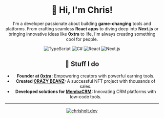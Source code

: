 <div align="center">

# 👋 Hi, I'm Chris!

I'm a developer passionate about building **game-changing** tools and platforms. From crafting seamless **React apps** to diving deep into **Next.js** or bringing innovative ideas like **0xtra** to life, I'm always creating something cool for people.

![TypeScript](https://img.shields.io/badge/TypeScript-3178C6?style=flat&logo=typescript&logoColor=white)
![C#](https://img.shields.io/badge/C%23-239120?style=flat&logo=c-sharp&logoColor=white)
![React](https://img.shields.io/badge/-React-61DAFB?style=flat&logo=react&logoColor=white)
![Next.js](https://img.shields.io/badge/Next.js-000000?style=flat&logo=next.js&logoColor=white)


## 🚀 Stuff I do 
- **Founder at [0xtra](https://0xtra.com):** Empowering creators with powerful earning tools.
- **Created [CRAZY BEANZ](https://www.crazybeanz.xyz):** A successful NFT project with thousands of sales.  
- **Developed solutions for [MembaCRM](https://www.mymemba.io/):** Innovating CRM platforms with low-code tools.

---

[![chrisholt.dev](https://img.shields.io/badge/chrisholt.dev-000000?style=for-the-badge&logo=react&logoColor=white)](https://chrisholt.dev)


</div>
